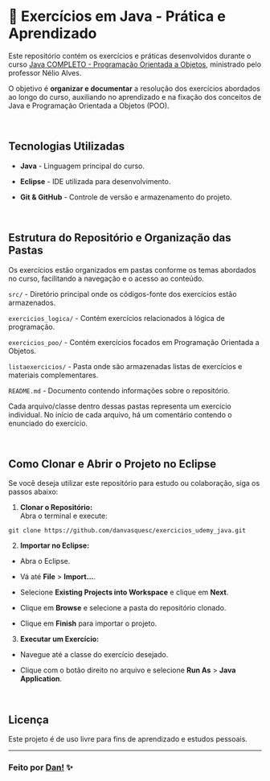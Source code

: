 # 📂 Exercícios em Java - Prática e Aprendizado

Este repositório contém os exercícios e práticas desenvolvidos durante o curso [Java COMPLETO - Programação Orientada a Objetos](https://www.udemy.com/course/java-curso-completo/?couponCode=KEEPLEARNING), ministrado pelo professor Nélio Alves.

O objetivo é **organizar e documentar** a resolução dos exercícios abordados ao longo do curso, auxiliando no aprendizado e na fixação dos conceitos de Java e Programação Orientada a Objetos (POO).

<br>

## Tecnologias Utilizadas

- **Java** - Linguagem principal do curso.

- **Eclipse** - IDE utilizada para desenvolvimento.

- **Git & GitHub** - Controle de versão e armazenamento do projeto.

<br>

## Estrutura do Repositório e Organização das Pastas

Os exercícios estão organizados em pastas conforme os temas abordados no curso, facilitando a navegação e o acesso ao conteúdo. 

`src/` - Diretório principal onde os códigos-fonte dos exercícios estão armazenados.

`exercicios_logica/` - Contém exercícios relacionados à lógica de programação.

`exercicios_poo/` - Contém exercícios focados em Programação Orientada a Objetos.

`listaexercicios/` - Pasta onde são armazenadas listas de exercícios e materiais complementares.

`README.md` - Documento contendo informações sobre o repositório.

Cada arquivo/classe dentro dessas pastas representa um exercício individual. No início de cada arquivo, há um comentário contendo o enunciado do exercício.

<br>

## Como Clonar e Abrir o Projeto no Eclipse

Se você deseja utilizar este repositório para estudo ou colaboração, siga os passos abaixo:

1. **Clonar o Repositório:** <br>
Abra o terminal e execute:

`git clone https://github.com/danvasquesc/exercicios_udemy_java.git`

2. **Importar no Eclipse:** <br>

- Abra o Eclipse.

- Vá até **File** > **Import...**.

- Selecione **Existing Projects into Workspace** e clique em **Next**.

- Clique em **Browse** e selecione a pasta do repositório clonado.

- Clique em **Finish** para importar o projeto.

3. **Executar um Exercício:**

- Navegue até a classe do exercício desejado.

- Clique com o botão direito no arquivo e selecione **Run As** > **Java Application**.

<br>

## Licença

Este projeto é de uso livre para fins de aprendizado e estudos pessoais.

---

### Feito por [Dan!](https://github.com/danvasquesc) ✨
